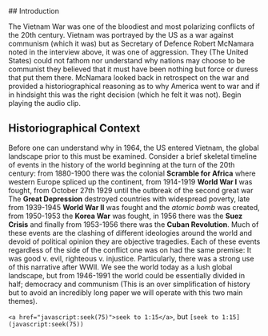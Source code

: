 
<div class="sidepanel">
              <!-- This is the div where all the popcorn action will hapen -->
              <div id="popcorn-container">
              </div>
            </div>
## Introduction

The Vietnam War was one of the bloodiest and most polarizing conflicts of the 20th century. Vietnam was portrayed by the US as a war against communism (which it was) but as Secretary of Defence Robert McNamara noted in the interview above, it was one of aggression.  They (The United States) could not fathom nor understand why nations may choose to be communist they believed that it must have been nothing but force or duress that put them there. McNamara looked back in retrospect on the war and provided a historiographical reasoning as to why America went to war and if in hindsight this was the right decision (which he felt it was not). Begin playing the audio clip.

## Historiographical Context
Before one can understand why in 1964, the US entered Vietnam, the global landscape prior to this must be examined. Consider a brief skeletal timeline of events in the history of the world beginning at the turn of the 20th century: from 1880-1900 there was the colonial **Scramble for Africa** where western Europe spliced up the continent, from 1914-1919 **World War I** was fought, from October 27th 1929 until the outbreak of  the second great war The **Great Depression** destroyed countries with widespread poverty, late from 1939-1945 **World War II** was fought and the *atomic bomb* was created, from 1950-1953 the **Korea War** was fought, in 1956 there was the **Suez Crisis** and finally from 1953-1956 there was the **Cuban Revolution**. Much of these events are the clashing of different ideologies around the world and devoid of political opinion they are objective tragedies. Each of these events regardless of the side of the conflict one was on had the same premise: It was good v. evil, righteous v. injustice. Particularly, there was a strong use of this narrative after WWII. We see the world today as a lush global landscape, but from 1946-1991 the world could be essentially divided in half; democracy and communism (This is an over simplification of history but to avoid an incredibly long paper we will operate with this two main themes).


 `<a href="javascript:seek(75)">seek to 1:15</a>`, but `[seek to 1:15](javascript:seek(75))`
